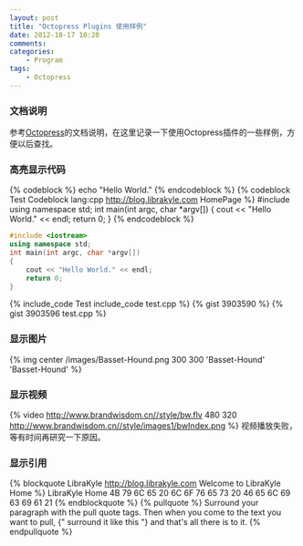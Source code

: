 ```yaml
---
layout: post
title: "Octopress Plugins 使用样例"
date: 2012-10-17 10:20
comments: 
categories: 
    - Program
tags:
    - Octopress
---
```


### 文档说明

参考[Octopress](http://octopress.org)的文档说明，在这里记录一下使用Octopress插件的一些样例，方便以后查找。

<!--more-->

### 高亮显示代码
{% codeblock %}
echo "Hello World."
{% endcodeblock %}
{% codeblock Test Codeblock lang:cpp http://blog.librakyle.com HomePage %}
#include <iostream>
using namespace std;
int main(int argc, char *argv[])
{
    cout << "Hello World." << endl;
    return 0;
}
{% endcodeblock %}
``` cpp Test Backtick http://blog.librakyle.com HomePage
#include <iostream>
using namespace std;
int main(int argc, char *argv[])
{
    cout << "Hello World." << endl;
    return 0;
}
```
{% include_code Test include_code test.cpp %}
{% gist 3903590 %}
{% gist 3903596 test.cpp %}

### 显示图片
{% img center /images/Basset-Hound.png 300 300 'Basset-Hound' 'Basset-Hound' %}

### 显示视频
{% video http://www.brandwisdom.cn//style/bw.flv 480 320 http://www.brandwisdom.cn//style/images1/bwIndex.png %}
视频播放失败，等有时间再研究一下原因。

### 显示引用
{% blockquote LibraKyle http://blog.librakyle.com Welcome to LibraKyle Home %}
LibraKyle Home
4B 79 6C 65 20 6C 6F 76 65 73 20 46 65 6C 69 63 69 61 21
{% endblockquote %}
{% pullquote %}
Surround your paragraph with the pull quote tags. Then when you come to
the text you want to pull, {" surround it like this "} and that's all there is to it.
{% endpullquote %}


### 
